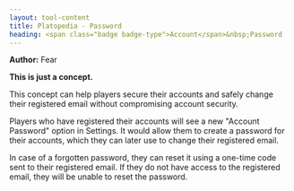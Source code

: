 ```yaml
---
layout: tool-content
title: Platopedia - Password
heading: <span class="badge badge-type">Account</span>&nbsp;Password
---
```


<div class="linebreak"></div>

**Author:** Fear

**This is just a concept.**

This concept can help players secure their accounts and safely change their registered email without compromising account security.

Players who have registered their accounts will see a new "Account Password" option in Settings. It would allow them to create a password for their accounts, which they can later use to change their registered email.

In case of a forgotten password, they can reset it using a one-time code sent to their registered email. If they do not have access to the registered email, they will be unable to reset the password.

<div class="linebreak"></div>

<div class="content-image" data-url="/docs/assets/images/concepts/password.png" data-width="600px" data-label=""></div>

<div class="linebreak"></div>
